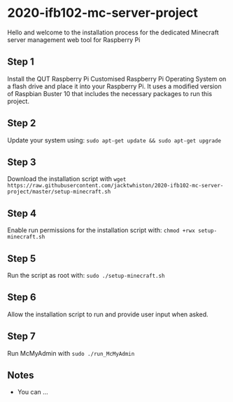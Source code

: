 # 2020-ifb102-mc-server-project

Hello and welcome to the installation process for the dedicated Minecraft server management web tool for Raspberry Pi

## Step 1
Install the QUT Raspberry Pi Customised Raspberry Pi Operating System on a flash drive and place it into your Raspberry Pi.
It uses a modified version of Raspbian Buster 10 that includes the necessary packages to run this project.

## Step 2
Update your system using: `sudo apt-get update && sudo apt-get upgrade`

## Step 3
Download the installation script with `wget https://raw.githubusercontent.com/jacktwhiston/2020-ifb102-mc-server-project/master/setup-minecraft.sh`

## Step 4
Enable run permissions for the installation script with: `chmod +rwx setup-minecraft.sh`

## Step 5
Run the script as root with: `sudo ./setup-minecraft.sh`

## Step 6
Allow the installation script to run and provide user input when asked.

## Step 7
Run McMyAdmin with `sudo ./run_McMyAdmin`

## Notes
- You can ...
